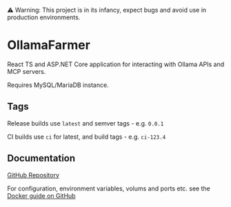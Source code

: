 
⚠️ Warning: This project is in its infancy, expect bugs and avoid use in production environments.

# OllamaFarmer

React TS and ASP.NET Core application for interacting with Ollama APIs and MCP servers.

Requires MySQL/MariaDB instance.

## Tags

Release builds use `latest` and semver tags - e.g. `0.0.1`

CI builds use `ci` for latest, and build tags - e.g. `ci-123.4`

## Documentation

[GitHub Repository](https://github.com/Merp4/OllamaFarmer)

For configuration, environment variables, volums and ports etc. see the [Docker guide on GitHub](https://github.com/Merp4/OllamaFarmer/blob/master/docs/docker-usage.md)
